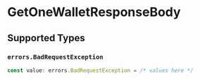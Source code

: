 # GetOneWalletResponseBody


## Supported Types

### `errors.BadRequestException`

```typescript
const value: errors.BadRequestException = /* values here */
```


